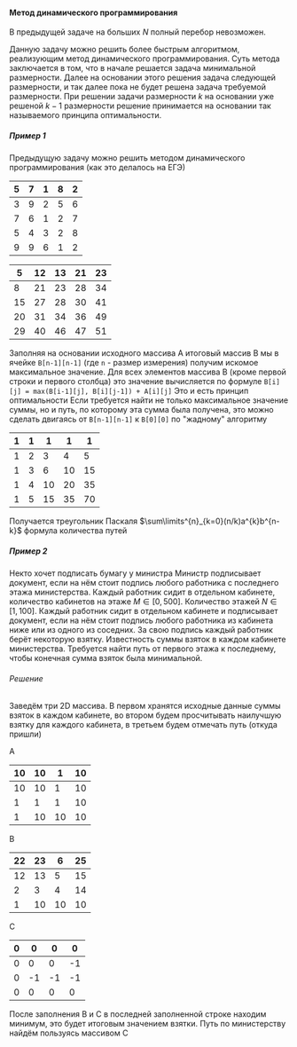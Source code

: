 #### Метод динамического программирования

В предыдущей задаче на больших $N$ полный перебор невозможен. 

Данную задачу можно решить более быстрым алгоритмом, реализующим метод динамического программирования. Суть метода заключается в том, что в начале решается задача минимальной размерности. Далее на основании этого решения задача следующей размерности, и так далее пока не будет решена задача требуемой размерности. При решении задачи размерности $k$ на основании уже решеной $k-1$ размерности решение принимается на основании так называемого принципа оптимальности.

##### Пример 1
Предыдущую задачу можно решить методом динамического программирования (как это делалось на ЕГЭ)

| 5   | 7   | 1   | 8   | 2   |
| --- | --- | --- | --- | --- |
| 3   | 9   | 2   | 5   | 6   |
| 7   | 6   | 1   | 2   | 7   |
| 5   | 4   | 3   | 2   | 8   |
| 9   | 9   | 6   | 1   | 2    |


| 5   | 12  | 13  | 21  | 23  |
| --- | --- | --- | --- | --- |
| 8   | 21  | 23  | 28  | 34  |
| 15  | 27  | 28  | 30  | 41  |
| 20  | 31  | 34  | 36  | 49  |
| 29  | 40  | 46  | 47  | 51  | 

Заполняя на основании исходного массива A итоговый массив B мы в ячейке `B[n-1][n-1]` (где `n` - размер измерения) получим искомое максимальное значение.
Для всех элементов массива B (кроме первой строки и первого столбца) это значение вычисляется по формуле `B[i][j] = max(B[i-1][j], B[i][j-1]) + A[i][j]`
Это и есть принцип оптимальности 
Если требуется найти не только максимальное значение суммы, но и путь, по которому эта сумма была получена, это можно сделать двигаясь от `B[n-1][n-1]` к `B[0][0]` по "жадному" алгоритму

| 1   | 1   | 1   | 1   | 1   |
| --- | --- | --- | --- | --- |
| 1   | 2   | 3   | 4   | 5   |
| 1   | 3   | 6   | 10  | 15  |
| 1   | 4   | 10  | 20  | 35  |
| 1   | 5   | 15  | 35  | 70  |
Получается треугольник Паскаля 
$\sum\limits^{n}_{k=0}(n/k)a^{k}b^{n-k}$
формула количества путей

##### Пример 2
Некто хочет подписать бумагу у министра
Министр подписывает документ, если на нём стоит подпись любого работника с последнего этажа министерства. Каждый работник сидит в отдельном кабинете, количество кабинетов на этаже $M \in {[0,500]}$. Количество этажей $N \in{[1,100]}$. Каждый работник сидит в отдельном кабинете и подписывает документ, если на нём стоит подпись любого работника из кабинета ниже или из одного из соседних. За свою подпись каждый работник берёт некоторую взятку. Известность суммы взяток в каждом кабинете министерства. Требуется найти путь от первого этажа к последнему, чтобы конечная сумма взяток была минимальной.
###### Решение
Заведём три 2D массива. В первом хранятся исходные данные суммы взяток в каждом кабинете, во втором будем просчитывать наилучшую взятку для каждого кабинета, в третьем будем отмечать путь (откуда пришли)

A

| 10  | 10  | 1   | 10  |
| --- | --- | --- | --- |
| 10  | 10  | 1   | 10  |
| 1   | 1   | 1   | 10  |
| 1   | 10  | 10  | 10  | 

B

| 22  | 23  | 6   | 25  |
| --- | --- | --- | --- |
| 12  | 13  | 5   | 15  |
| 2   | 3   | 4   | 14  |
| 1   | 10  | 10  | 10  |

C

| 0   | 0   | 0   | 0   |
| --- | --- | --- | --- |
| 0   | 0   | 0   | -1  |
| 0   | -1  | -1  | -1  |
| 0   | 0   | 0   | 0   | 

После заполнения B и C в последней заполненной строке находим минимум, это будет итоговым значением взятки.
Путь по министерству найдём пользуясь массивом C